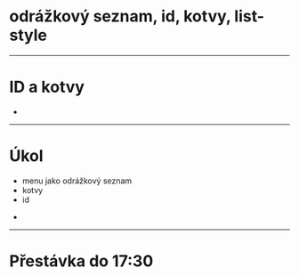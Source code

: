 <!-- .slide: data-state="c-slide-inter" -->

# odrážkový seznam, id, kotvy, list-style

---

# ID a kotvy

>>>
*

---

<!-- .slide: data-state="c-slide-task" -->

# Úkol

* menu jako odrážkový seznam
* kotvy
* id


>>>
*

---

<!-- .slide: data-state="c-slide-break" -->

# Přestávka do 17:30

